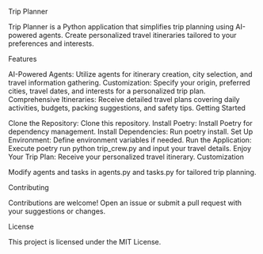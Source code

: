 Trip Planner

Trip Planner is a Python application that simplifies trip planning using AI-powered agents. Create personalized travel itineraries tailored to your preferences and interests.

Features

AI-Powered Agents: Utilize agents for itinerary creation, city selection, and travel information gathering.
Customization: Specify your origin, preferred cities, travel dates, and interests for a personalized trip plan.
Comprehensive Itineraries: Receive detailed travel plans covering daily activities, budgets, packing suggestions, and safety tips.
Getting Started

Clone the Repository: Clone this repository.
Install Poetry: Install Poetry for dependency management.
Install Dependencies: Run poetry install.
Set Up Environment: Define environment variables if needed.
Run the Application: Execute poetry run python trip_crew.py and input your travel details.
Enjoy Your Trip Plan: Receive your personalized travel itinerary.
Customization

Modify agents and tasks in agents.py and tasks.py for tailored trip planning.

Contributing

Contributions are welcome! Open an issue or submit a pull request with your suggestions or changes.

License

This project is licensed under the MIT License.
